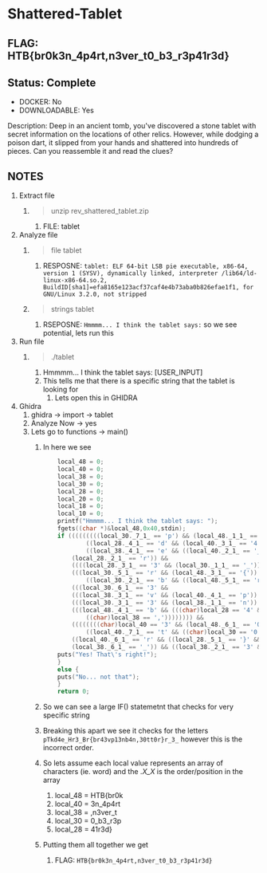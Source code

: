 # Shattered-Tablet

## FLAG: HTB{br0k3n_4p4rt,n3ver_t0_b3_r3p41r3d}

## Status: Complete

+ DOCKER: No
+ DOWNLOADABLE: Yes

Description: Deep in an ancient tomb, you've discovered a stone tablet with secret information on the locations of other relics. However, while dodging a poison dart, it slipped from your hands and shattered into hundreds of pieces. Can you reassemble it and read the clues?

## NOTES

1. Extract file
   1. > unzip rev_shattered_tablet.zip
      1. FILE: tablet
2. Analyze file
   1. > file tablet
      1. RESPOSNE: `tablet: ELF 64-bit LSB pie executable, x86-64, version 1 (SYSV), dynamically linked, interpreter /lib64/ld-linux-x86-64.so.2, BuildID[sha1]=efa8165e123acf37caf4e4b73aba0b826efae1f1, for GNU/Linux 3.2.0, not stripped`
   2. > strings tablet
      1. RSEPOSNE: `Hmmmm... I think the tablet says:` so we see potential, lets run this
3. Run file
   1. > ./tablet
      1. Hmmmm... I think the tablet says: [USER_INPUT]
      2. This tells me that there is a specific string that the tablet is looking for
         1. Lets open this in GHIDRA
4. Ghidra
   1. ghidra -> import -> tablet
   2. Analyze Now -> yes
   3. Lets go to functions -> main()
      1. In here we see

            ```c
                local_48 = 0;
                local_40 = 0;
                local_38 = 0;
                local_30 = 0;
                local_28 = 0;
                local_20 = 0;
                local_18 = 0;
                local_10 = 0;
                printf("Hmmmm... I think the tablet says: ");
                fgets((char *)&local_48,0x40,stdin);
                if (((((((((local_30._7_1_ == 'p') && (local_48._1_1_ == 'T')) && (local_48._7_1_ == 'k')) &&
                        ((local_28._4_1_ == 'd' && (local_40._3_1_ == '4')))) &&
                        ((local_38._4_1_ == 'e' && ((local_40._2_1_ == '_' && ((char)local_48 == 'H')))))) &&
                    (local_28._2_1_ == 'r')) &&
                    ((((local_28._3_1_ == '3' && (local_30._1_1_ == '_')) && (local_48._2_1_ == 'B')) &&
                    (((local_30._5_1_ == 'r' && (local_48._3_1_ == '{')) &&
                        ((local_30._2_1_ == 'b' && ((local_48._5_1_ == 'r' && (local_40._5_1_ == '4')))))))))) &&
                    (((local_30._6_1_ == '3' &&
                    (((local_38._3_1_ == 'v' && (local_40._4_1_ == 'p')) && (local_28._1_1_ == '1')))) &&
                    (((local_30._3_1_ == '3' && (local_38._1_1_ == 'n')) &&
                    (((local_48._4_1_ == 'b' && (((char)local_28 == '4' && (local_40._1_1_ == 'n')))) &&
                        ((char)local_38 == ',')))))))) &&
                    ((((((((char)local_40 == '3' && (local_48._6_1_ == '0')) && (local_38._7_1_ == 't')) &&
                        ((local_40._7_1_ == 't' && ((char)local_30 == '0')))) &&
                    ((local_40._6_1_ == 'r' && ((local_28._5_1_ == '}' && (local_38._5_1_ == 'r')))))) &&
                    (local_38._6_1_ == '_')) && ((local_38._2_1_ == '3' && (local_30._4_1_ == '_')))))) {
                puts("Yes! That\'s right!");
                }
                else {
                puts("No... not that");
                }
                return 0;
            ```

      2. So we can see a large IF() statemetnt that checks for very specific string
      3. Breaking this apart we see it checks for the letters `pTkd4e_Hr3_Br{br43vp13nb4n,30tt0r}r_3_` however this is the incorrect order.
      4. So lets assume each local value represents an array of characters (ie. word) and the ._X_X_ is the order/position in the array
         1. local_48 = HTB{br0k
         2. local_40 = 3n_4p4rt
         3. local_38 = ,n3ver_t
         4. local_30 = 0_b3_r3p
         5. local_28 = 41r3d}
      5. Putting them all together we get
         1. FLAG: `HTB{br0k3n_4p4rt,n3ver_t0_b3_r3p41r3d}`
